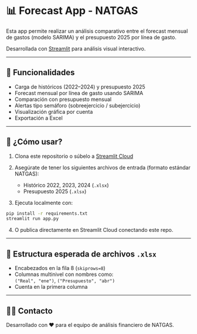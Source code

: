 
# 📊 Forecast App - NATGAS

Esta app permite realizar un análisis comparativo entre el forecast mensual de gastos (modelo SARIMA) y el presupuesto 2025 por línea de gasto.

Desarrollada con [Streamlit](https://streamlit.io) para análisis visual interactivo.

---

## 🧰 Funcionalidades

- Carga de históricos (2022–2024) y presupuesto 2025
- Forecast mensual por línea de gasto usando SARIMA
- Comparación con presupuesto mensual
- Alertas tipo semáforo (sobreejercicio / subejercicio)
- Visualización gráfica por cuenta
- Exportación a Excel

---

## 🚀 ¿Cómo usar?

1. Clona este repositorio o súbelo a [Streamlit Cloud](https://streamlit.io/cloud)
2. Asegúrate de tener los siguientes archivos de entrada (formato estándar NATGAS):
   - Histórico 2022, 2023, 2024 (`.xlsx`)
   - Presupuesto 2025 (`.xlsx`)

3. Ejecuta localmente con:

```bash
pip install -r requirements.txt
streamlit run app.py
```

4. O publica directamente en Streamlit Cloud conectando este repo.

---

## 📁 Estructura esperada de archivos `.xlsx`

- Encabezados en la fila 8 (`skiprows=8`)
- Columnas multinivel con nombres como:  
  `("Real", "ene")`, `("Presupuesto", "abr")`
- Cuenta en la primera columna

---

## 🧑‍💻 Contacto

Desarrollado con ❤️ para el equipo de análisis financiero de NATGAS.
